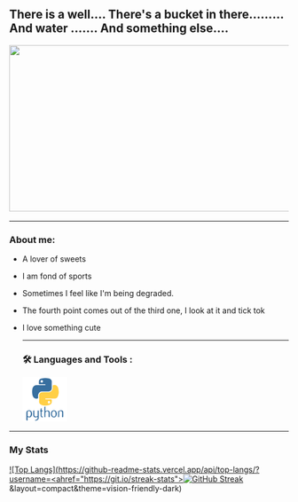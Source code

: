 ## There is a well.... There's a bucket in there......... And water ....... And something else....
<div align="center">
  <img src="https://i.giphy.com/media/v1.Y2lkPTc5MGI3NjExZnRoMHY2bTFnejQ5MGN3cnJwdjlvMG1qcWg2N2JsYnFlZXE5azlqeCZlcD12MV9pbnRlcm5hbF9naWZfYnlfaWQmY3Q9Zw/G4pjS44hM9ia9PgCH9/giphy.gif" width="600" height="300"/>
</div>

---
### About me:
- A lover of sweets
- I am fond of sports
- Sometimes I feel like I'm being degraded.
- The fourth point comes out of the third one, I look at it and tick tok
- I love something cute

  ---
  ### :hammer_and_wrench: Languages and Tools :
  <div>
  <img src="https://raw.githubusercontent.com/devicons/devicon/ca28c779441053191ff11710fe24a9e6c23690d6/icons/python/python-original-wordmark.svg" title="Java" alt="Python" width="80" height="80"/>&nbsp;
</div>

---
### My Stats
[![Top Langs](https://github-readme-stats.vercel.app/api/top-langs/?username=<ahref="https://git.io/streak-stats"><img src="https://github-readme-streak-stats.herokuapp.com?user=Nikitosikbarbosik&theme=dark&hide_border=true&mode=weekly" alt="GitHub Streak" /></a>&layout=compact&theme=vision-friendly-dark)](https://github.com/anuraghazra/github-readme-stats)
